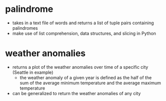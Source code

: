 # palindrome
- takes in a text file of words and returns a list of tuple pairs containing palindromes
- make use of list comprehension, data structures, and slicing in Python

# weather anomalies
- returns a plot of the weather anomalies over time of a specific city (Seattle in example)
  - the weather anomaly of a given year is defined as the half of the sum of the average minimum temperature and the average maximum temperature
- can be generalized to return the weather anomalies of any city
